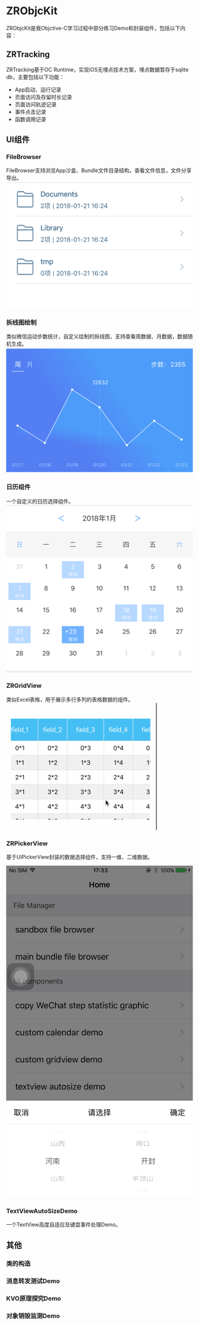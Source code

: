 # ZRObjcKit

ZRObjcKit是我Objctive-C学习过程中部分练习Demo和封装组件，包括以下内容：

## ZRTracking

ZRTracking基于OC Runtime，实现iOS无埋点技术方案，埋点数据暂存于sqlite db，主要包括以下功能：

* App启动、运行记录
* 页面访问及存留时长记录
* 页面访问轨迹记录
* 事件点击记录
* 函数调用记录

## UI组件

### FileBrowser

FileBrowser支持浏览App沙盒、Bundle文件目录结构，查看文件信息，文件分享导出。
![](https://raw.githubusercontent.com/jiaxw32/ZRObjcKit/master/ZRObjcKit/Resource/file_browser.png)

### 拆线图绘制

类似微信运动步数统计，自定义绘制的拆线图，支持查看周数据、月数据，数据随机生成。
![](https://raw.githubusercontent.com/jiaxw32/ZRObjcKit/master/ZRObjcKit/Resource/polyline_graphic.png)

### 日历组件

一个自定义的日历选择组件。
![](https://raw.githubusercontent.com/jiaxw32/ZRObjcKit/master/ZRObjcKit/Resource/custom%20calendar.png)

### ZRGridView

类似Excel表格，用于展示多行多列的表格数据的组件。
![](https://raw.githubusercontent.com/jiaxw32/ZRGridView/master/ZRGridView/ZRGridView/gridview.gif)

### ZRPickerView

基于UIPickerView封装的数据选择组件，支持一维、二维数据。

![](https://raw.githubusercontent.com/jiaxw32/ZRObjcKit/master/ZRObjcKit/Resource/pickerview.png)

### TextViewAutoSizeDemo

一个TextView高度自适应及键盘事件处理Demo。

## 其他

### 类的构造

### 消息转发测试Demo

### KVO原理探究Demo

### 对象销毁监测Demo
